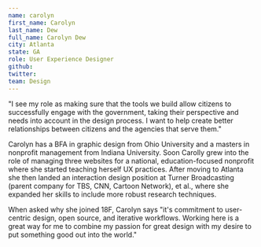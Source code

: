 ```yaml
---
name: carolyn
first_name: Carolyn
last_name: Dew	
full_name: Carolyn Dew
city: Atlanta
state: GA
role: User Experience Designer
github: 
twitter:
team: Design
---
```


"I see my role as making sure that the tools we build allow citizens to successfully engage with the government, taking their perspective and needs into account in the design process. I want to help create better relationships between citizens and the agencies that serve them."

Carolyn has a BFA in graphic design from Ohio University and a masters in nonprofit management from Indiana University. Soon Carolly grew into the role of managing three websites for a national, education-focused nonprofit where she started teaching herself UX practices. After moving to Atlanta she then landed an interaction design position at Turner Broadcasting (parent company for TBS, CNN, Cartoon Network), et al., where she expanded her skills to include more robust research techniques.  

When asked why she joined 18F, Carolyn says "it's commitment to user-centric design, open source, and iterative workflows. Working here is a great way for me to combine my passion for great design with my desire to put something good out into the world."

